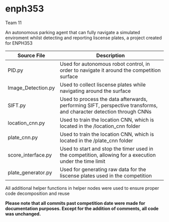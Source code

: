 # enph353
Team 11

An autonomous parking agent that can fully navigate a simulated enviroment whilst detecting and reporting liscense plates, a project created for ENPH353

| Source File  |Description |
| ------------- | ------------- |
| PID.py | Used for autonomous robot control, in order to navigate it around the competition surface |
| Image_Detection.py  | Used to collect liscense plates while navigating around the surface  |
| SIFT.py  | Used to process the data afterwards, performing SIFT, perspective transforms, and character detection through CNNs |
| location_cnn.py  | Used to train the location CNN, which is located in the /location_cnn folder  |
| plate_cnn.py | Used to train the location CNN, which is located in the /plate_cnn folder |
| score_interface.py | Used to start and stop the timer used in the competition, allowing for a execution under the time limit  |
| plate_generator.py | Used for generating raw data for the liscense plates used in the competition|


All additional helper functions in helper nodes were used to ensure proper code decomposition and reuse

**Please note that all commits past competition date were made for documentation purposes. Except for the addition of comments, all code was unchanged.**
